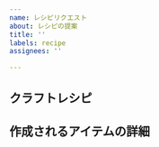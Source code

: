 ```yaml
---
name: レシピリクエスト
about: レシピの提案
title: ''
labels: recipe
assignees: ''

---
```


## クラフトレシピ
<!-- レシピのスクリーンショット -->

## 作成されるアイテムの詳細
<!-- できればスクリーンショットできない場合は言葉でのイメージ -->
